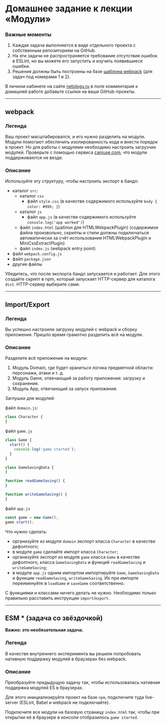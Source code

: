 # Домашнее задание к лекции «Модули»

### **Важные моменты** 

1. Каждая задача выполняется в виде отдельного проекта с собственным репозиторием на GitHub.
2. На эти задачи не распространяется требование отсутствия ошибок в ESLint, но вы можете его запустить и изучить появившиеся ошибки.
3. Решения должны быть построены на базе [шаблона webpack](/ci-template) (для задач под номерами 1 и 2).

В личном кабинете на сайте [netology.ru](http://netology.ru/) в поле комментария к домашней работе добавьте ссылки на ваши GitHub-проекты.

---

## webpack

### Легенда

Ваш проект масштабировался, и его нужно разделить на модули. Модули помогают обеспечить изолированность кода и внести порядок в проект. Но для работы с модулями необходимо настроить загрузчик модулей. Проверьте с помощью сервиса [caniuse.com](http://caniuse.com/), что модули поддерживаются не везде.

### Описание

Используйте эту структуру, чтобы настроить экспорт в бандл:
- каталог `src`:
  - каталог `css`
    - файл `style.css` (в качестве содержимого используйте `body { color: #999; }`)
  - каталог `js`
    - файл `app.js` (в качестве содержимого используйте `console.log('app worked')`)
  - файл `index.html` (шаблон для HTMLWebpackPlugin) (содержимое файла произвольно, скрипты и стили должны подключаться автоматически за счёт использования HTMLWebpackPlugin и MiniCssExtractPlugin)
  - файл `index.js` (webpack entry point)
- файл `webpack.config.js`
- файл `package.json`
- другие файлы

Убедитесь, что после экспорта бандл запускается и работает. Для этого создайте скрипт в npm, который запускает HTTP-сервер для каталога `dist`. HTTP-сервер выберите сами.

---

## Import/Export

### Легенда

Вы успешно настроили загрузку модулей с webpack и сборку приложения. Пришло время грамотно разделить всё на модули.

### Описание

Разделите всё приложение на модули:
1. Модуль Domain, где будет храниться логика предметной области: персонажи, атаки и т. д.
3. Модуль Game, отвечающий за работу приложения: загрузку и сохранение.
4. Модуль App, отвечающий за запуск приложения.

Заглушки для модулей:

файл `domain.js`:
```javascript
class Character {
}
```

файл `game.js`
```javascript
class Game {
  start() {
    console.log('game started');
  }
}

class GameSavingData {
}

function readGameSaving() {
}

function writeGameSaving() {
}
```

файл `app.js`
```javascript
const game = new Game();
game.start();
```

Что нужно сделать:
- организуйте из модуля `domain` экспорт класса `Character` в качестве дефолтного;
- в модуле `game` сделайте импорт класса `Character`;
- организуйте экспорт из модуля `game` класса `Game` в качестве дефолтного, класса `GameSavingData` и функций `readGameSaving` и `writeGameSaving`;
- в модуле `app.js` одним импортом импортируйте `Game`, `GameSavingData` и функции `readGameSaving`, `writeGameSaving`. Их при импорте переименуйте в `loadGame` и `saveGame` соответственно.

С функциями и классами ничего делать не нужно. Необходимо только правильно расставить инструкции `import`/`export`.

---

## ESM * (задача со звёздочкой)

**Важно: это необязательная задача.**

### Легенда

В качестве внутреннего эксперимента вы решили попробовать нативную поддержку модулей в браузерах без webpack.

### Описание

Преобразуйте предыдущую задачу так, чтобы использовалась нативная поддержка модулей ES в браузерах.

Для этого инициализируйте проект на базе `npm`, подключите туда live-server (ESLint, Babel и webpack не подключайте).

Подключите все модули на базовую страницу `index.html` так, чтобы при открытии её в браузере в консоли отобразилось `game started`.

